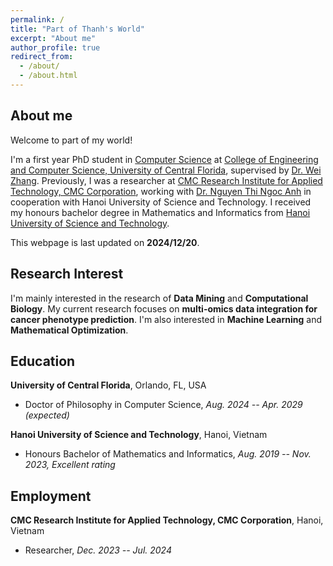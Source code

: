 ```yaml
---
permalink: /
title: "Part of Thanh's World"
excerpt: "About me"
author_profile: true
redirect_from: 
  - /about/
  - /about.html
---
```




## About me

Welcome to part of my world! 

I'm a first year PhD student in [Computer Science](https://www.cs.ucf.edu/) at [College of Engineering and Computer Science, University of Central Florida](https://www.ucf.edu/), supervised by [Dr. Wei Zhang](https://www.cs.ucf.edu/~wzhang/). Previously, I was a researcher at [CMC Research Institute for Applied Technology, CMC Corporation](https://cmcu.edu.vn/en/cmc-research-institute-for-applied-technology-cmc-ati/), working with [Dr. Nguyen Thi Ngoc Anh](https://fami.hust.edu.vn/giang-vien/?name=anhntn) in cooperation with Hanoi University of Science and Technology. I received my honours bachelor degree in Mathematics and Informatics from [Hanoi University of Science and Technology](https://www.hust.edu.vn/).

This webpage is last updated on **2024/12/20**. 

## Research Interest

I'm mainly interested in the research of **Data Mining** and **Computational Biology**. My current research focuses on **multi-omics data integration for cancer phenotype prediction**. I'm also interested in **Machine Learning** and **Mathematical Optimization**.


## Education

**University of Central Florida**, Orlando, FL, USA

- Doctor of Philosophy in Computer Science, *Aug. 2024 -- Apr. 2029 (expected)*

**Hanoi University of Science and Technology**, Hanoi, Vietnam

- Honours Bachelor of Mathematics and Informatics, *Aug. 2019 -- Nov. 2023, Excellent rating*

## Employment

**CMC Research Institute for Applied Technology, CMC Corporation**, Hanoi, Vietnam

- Researcher, *Dec. 2023 -- Jul. 2024*


